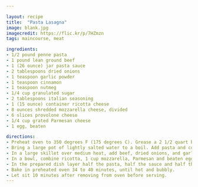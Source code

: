 ```yaml
---

layout: recipe
title:  "Pasta Lasagna"
image: blank.jpg
imagecredit: https://flic.kr/p/7HZmzn
tags: maincourse, meat

ingredients:
- 1/2 pound penne pasta
- 1 pound lean ground beef
- 1 (26 ounce) jar pasta sauce
- 2 tablespoons dried onions
- 1 teaspoon garlic powder
- 1 teaspoon cinnamon
- 1 teaspoon nutmeg
- 1/4 cup granulated sugar
- 2 tablespoons italian seasoning
- 1 (15 ounce) container ricotta cheese
- 8 ounces shredded mozzarella cheese, divided
- 6 slices provolone cheese
- 1/4 cup grated Parmesan cheese
- 1 egg, beaten

directions:
- Preheat oven to 350 degrees F (175 degrees C). Grease a 2 1/2 quart baking dish.
- Bring a large pot of lightly salted water to a boil. Add pasta and cook for 8 to 10 minutes or until al dente; drain.
- In a large skillet over medium heat, add beef, dried onions, and garlic powder. Cook beef until brown; drain. Stir in pasta sauce, cinnamon, nutmeg, sugar and italian seasoning. Place on low heat and simmer.
- In a bowl, combine ricotta, 1 cup mozzarella, Parmesan and beaten egg. Stir until well combined.
- In the prepared dish layer half the pasta, half the sauce and half the cheese mixture. Repeat. Top with remaining mozzarella and provolone.
- Bake in preheated oven 34 to 40 minutes, until hot and bubbly.
- Let sit 10 minutes after removing from oven before serving.
---
```

